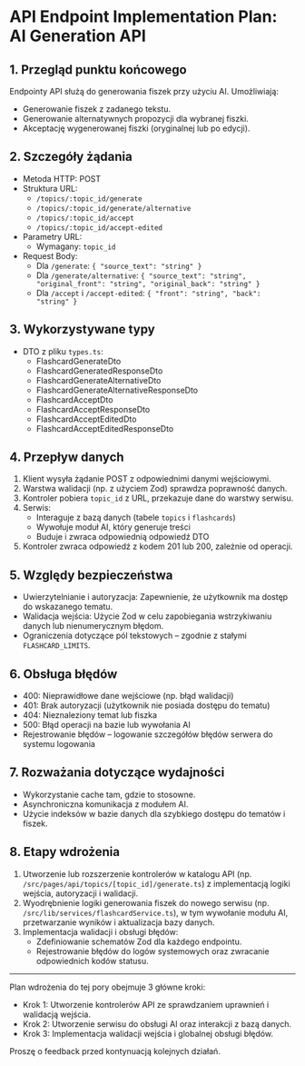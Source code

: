 # API Endpoint Implementation Plan: AI Generation API

## 1. Przegląd punktu końcowego
Endpointy API służą do generowania fiszek przy użyciu AI. Umożliwiają:
- Generowanie fiszek z zadanego tekstu.
- Generowanie alternatywnych propozycji dla wybranej fiszki.
- Akceptację wygenerowanej fiszki (oryginalnej lub po edycji).

## 2. Szczegóły żądania
- Metoda HTTP: POST
- Struktura URL:
  - `/topics/:topic_id/generate`
  - `/topics/:topic_id/generate/alternative`
  - `/topics/:topic_id/accept`
  - `/topics/:topic_id/accept-edited`
- Parametry URL:
  - Wymagany: `topic_id`
- Request Body:
  - Dla `/generate`: `{ "source_text": "string" }`
  - Dla `/generate/alternative`: `{ "source_text": "string", "original_front": "string", "original_back": "string" }`
  - Dla `/accept` i `/accept-edited`: `{ "front": "string", "back": "string" }`

## 3. Wykorzystywane typy
- DTO z pliku `types.ts`:
  - FlashcardGenerateDto
  - FlashcardGeneratedResponseDto
  - FlashcardGenerateAlternativeDto
  - FlashcardGenerateAlternativeResponseDto
  - FlashcardAcceptDto
  - FlashcardAcceptResponseDto
  - FlashcardAcceptEditedDto
  - FlashcardAcceptEditedResponseDto

## 4. Przepływ danych
1. Klient wysyła żądanie POST z odpowiednimi danymi wejściowymi.
2. Warstwa walidacji (np. z użyciem Zod) sprawdza poprawność danych.
3. Kontroler pobiera `topic_id` z URL, przekazuje dane do warstwy serwisu.
4. Serwis:
   - Interaguje z bazą danych (tabele `topics` i `flashcards`)
   - Wywołuje moduł AI, który generuje treści
   - Buduje i zwraca odpowiednią odpowiedź DTO
5. Kontroler zwraca odpowiedź z kodem 201 lub 200, zależnie od operacji.

## 5. Względy bezpieczeństwa
- Uwierzytelnianie i autoryzacja: Zapewnienie, że użytkownik ma dostęp do wskazanego tematu.
- Walidacja wejścia: Użycie Zod w celu zapobiegania wstrzykiwaniu danych lub nienumerycznym błędom.
- Ograniczenia dotyczące pól tekstowych – zgodnie z stałymi `FLASHCARD_LIMITS`.

## 6. Obsługa błędów
- 400: Nieprawidłowe dane wejściowe (np. błąd walidacji)
- 401: Brak autoryzacji (użytkownik nie posiada dostępu do tematu)
- 404: Nieznaleziony temat lub fiszka
- 500: Błąd operacji na bazie lub wywołania AI
- Rejestrowanie błędów – logowanie szczegółów błędów serwera do systemu logowania

## 7. Rozważania dotyczące wydajności
- Wykorzystanie cache tam, gdzie to stosowne.
- Asynchroniczna komunikacja z modułem AI.
- Użycie indeksów w bazie danych dla szybkiego dostępu do tematów i fiszek.

## 8. Etapy wdrożenia
1. Utworzenie lub rozszerzenie kontrolerów w katalogu API (np. `/src/pages/api/topics/[topic_id]/generate.ts`) z implementacją logiki wejścia, autoryzacji i walidacji.
2. Wyodrębnienie logiki generowania fiszek do nowego serwisu (np. `/src/lib/services/flashcardService.ts`), w tym wywołanie modułu AI, przetwarzanie wyników i aktualizacja bazy danych.
3. Implementacja walidacji i obsługi błędów:
   - Zdefiniowanie schematów Zod dla każdego endpointu.
   - Rejestrowanie błędów do logów systemowych oraz zwracanie odpowiednich kodów statusu.

---

Plan wdrożenia do tej pory obejmuje 3 główne kroki:
- Krok 1: Utworzenie kontrolerów API ze sprawdzaniem uprawnień i walidacją wejścia.
- Krok 2: Utworzenie serwisu do obsługi AI oraz interakcji z bazą danych.
- Krok 3: Implementacja walidacji wejścia i globalnej obsługi błędów.

Proszę o feedback przed kontynuacją kolejnych działań.
